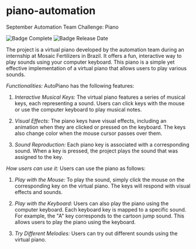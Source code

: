 # piano-automation
September Automation Team Challenge: Piano

![Badge Complete](https://img.shields.io/badge/status-complete-blue)
![Badge Release Date](https://img.shields.io/badge/release%20date-september-red)

The project is a virtual piano developed by the automation team during an internship at Mosaic Fertilizers in Brazil. It offers a fun, interactive way to play sounds using your computer keyboard. This piano is a simple yet effective implementation of a virtual piano that allows users to play various sounds.

*Functionalities:*
AutoPiano has the following features:

1. *Interactive Musical Keys:* The virtual piano features a series of musical keys, each representing a sound. Users can click keys with the mouse or use the computer keyboard to play musical notes.

2. *Visual Effects:* The piano keys have visual effects, including an animation when they are clicked or pressed on the keyboard. The keys also change color when the mouse cursor passes over them.

3. *Sound Reproduction:* Each piano key is associated with a corresponding sound. When a key is pressed, the project plays the sound that was assigned to the key.

*How users can use it:*
Users can use the piano as follows:

1. *Play with the Mouse:* To play the sound, simply click the mouse on the corresponding key on the virtual piano. The keys will respond with visual effects and sounds.

2. *Play with the Keyboard:* Users can also play the piano using the computer keyboard. Each keyboard key is mapped to a specific sound. For example, the "A" key corresponds to the cartoon jump sound. This allows users to play the piano using the keyboard.

3. *Try Different Melodies:* Users can try out different sounds using the virtual piano.
